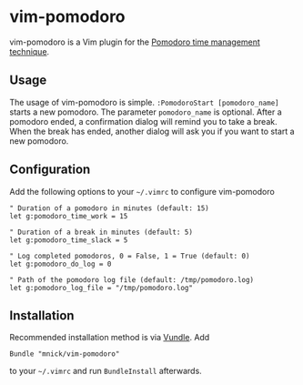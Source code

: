 vim-pomodoro
============

vim-pomodoro is a Vim plugin for the [Pomodoro time management technique](http://www.pomodorotechnique.com/).

Usage
-----
The usage of vim-pomodoro is simple. `:PomodoroStart [pomodoro_name]` starts a new pomodoro. 
The parameter `pomodoro_name` is optional. After a pomodoro ended, a confirmation dialog will 
remind you to take a break. When the break has ended, another dialog will ask you if you want 
to start a new pomodoro. 

Configuration
-------------
Add the following options to your `~/.vimrc` to configure vim-pomodoro 

	" Duration of a pomodoro in minutes (default: 15)
	let g:pomodoro_time_work = 15

	" Duration of a break in minutes (default: 5)
	let g:pomodoro_time_slack = 5 

	" Log completed pomodoros, 0 = False, 1 = True (default: 0)
	let g:pomodoro_do_log = 0 

	" Path of the pomodoro log file (default: /tmp/pomodoro.log)
	let g:pomodoro_log_file = "/tmp/pomodoro.log" 

Installation
------------
Recommended installation method is via [Vundle](https://github.com/gmarik/vundle). 
Add 

	Bundle "mnick/vim-pomodoro"

to your `~/.vimrc` and run `BundleInstall` afterwards.
